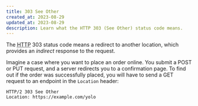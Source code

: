 ```yaml
---
title: 303 See Other
created_at: 2023-08-29
updated_at: 2023-08-29
description: Learn what the HTTP 303 (See Other) status code means.
---
```


The <abbr title="Hypertext Transfer Protocol">HTTP</abbr> 303 status code means a redirect to another location, which provides an _indirect_ response to the request.

Imagine a case where you want to place an order online. You submit a POST or PUT request, and a server redirects you to a confirmation page. To find out if the order was successfully placed, you will have to send a GET request to an endpoint in the `Location` header:

    HTTP/2 303 See Other
    Location: https://example.com/yolo
